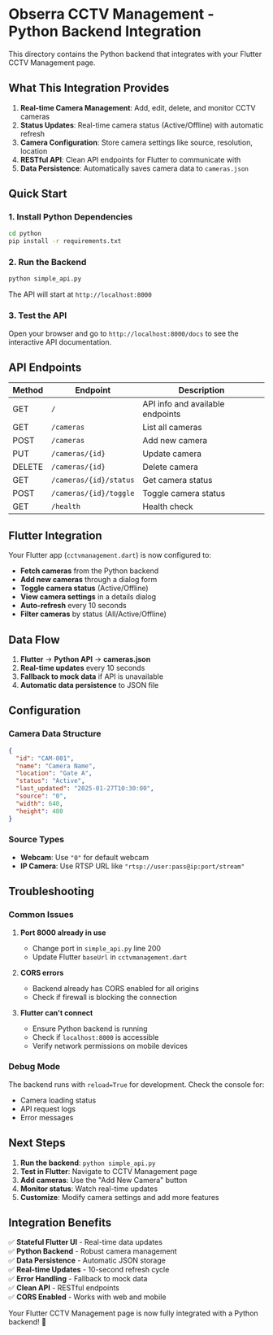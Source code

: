# Obserra CCTV Management - Python Backend Integration

This directory contains the Python backend that integrates with your Flutter CCTV Management page.

## What This Integration Provides

1. **Real-time Camera Management**: Add, edit, delete, and monitor CCTV cameras
2. **Status Updates**: Real-time camera status (Active/Offline) with automatic refresh
3. **Camera Configuration**: Store camera settings like source, resolution, location
4. **RESTful API**: Clean API endpoints for Flutter to communicate with
5. **Data Persistence**: Automatically saves camera data to `cameras.json`

## Quick Start

### 1. Install Python Dependencies

```bash
cd python
pip install -r requirements.txt
```

### 2. Run the Backend

```bash
python simple_api.py
```

The API will start at `http://localhost:8000`

### 3. Test the API

Open your browser and go to `http://localhost:8000/docs` to see the interactive API documentation.

## API Endpoints

| Method | Endpoint | Description |
|--------|----------|-------------|
| GET | `/` | API info and available endpoints |
| GET | `/cameras` | List all cameras |
| POST | `/cameras` | Add new camera |
| PUT | `/cameras/{id}` | Update camera |
| DELETE | `/cameras/{id}` | Delete camera |
| GET | `/cameras/{id}/status` | Get camera status |
| POST | `/cameras/{id}/toggle` | Toggle camera status |
| GET | `/health` | Health check |

## Flutter Integration

Your Flutter app (`cctvmanagement.dart`) is now configured to:

- **Fetch cameras** from the Python backend
- **Add new cameras** through a dialog form
- **Toggle camera status** (Active/Offline)
- **View camera settings** in a details dialog
- **Auto-refresh** every 10 seconds
- **Filter cameras** by status (All/Active/Offline)

## Data Flow

1. **Flutter** → **Python API** → **cameras.json**
2. **Real-time updates** every 10 seconds
3. **Fallback to mock data** if API is unavailable
4. **Automatic data persistence** to JSON file

## Configuration

### Camera Data Structure

```json
{
  "id": "CAM-001",
  "name": "Camera Name",
  "location": "Gate A",
  "status": "Active",
  "last_updated": "2025-01-27T10:30:00",
  "source": "0",
  "width": 640,
  "height": 480
}
```

### Source Types

- **Webcam**: Use `"0"` for default webcam
- **IP Camera**: Use RTSP URL like `"rtsp://user:pass@ip:port/stream"`

## Troubleshooting

### Common Issues

1. **Port 8000 already in use**
   - Change port in `simple_api.py` line 200
   - Update Flutter `baseUrl` in `cctvmanagement.dart`

2. **CORS errors**
   - Backend already has CORS enabled for all origins
   - Check if firewall is blocking the connection

3. **Flutter can't connect**
   - Ensure Python backend is running
   - Check if `localhost:8000` is accessible
   - Verify network permissions on mobile devices

### Debug Mode

The backend runs with `reload=True` for development. Check the console for:
- Camera loading status
- API request logs
- Error messages

## Next Steps

1. **Run the backend**: `python simple_api.py`
2. **Test in Flutter**: Navigate to CCTV Management page
3. **Add cameras**: Use the "Add New Camera" button
4. **Monitor status**: Watch real-time updates
5. **Customize**: Modify camera settings and add more features

## Integration Benefits

✅ **Stateful Flutter UI** - Real-time data updates  
✅ **Python Backend** - Robust camera management  
✅ **Data Persistence** - Automatic JSON storage  
✅ **Real-time Updates** - 10-second refresh cycle  
✅ **Error Handling** - Fallback to mock data  
✅ **Clean API** - RESTful endpoints  
✅ **CORS Enabled** - Works with web and mobile  

Your Flutter CCTV Management page is now fully integrated with a Python backend! 🎉
